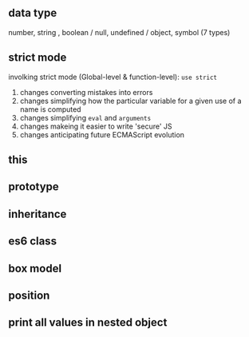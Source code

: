 ## data type
number, string , boolean / null, undefined / object, symbol (7 types)

## strict mode
involking strict mode (Global-level & function-level): `use strict`  
1. changes converting mistakes into errors
2. changes simplifying how the particular variable for a given use of a name is computed
3. changes simplifying `eval` and `arguments`
4. changes makeing it easier to write 'secure' JS
5. changes anticipating future ECMAScript evolution

## this

## prototype

## inheritance

## es6 class

## box model

## position

## print all values in nested object
